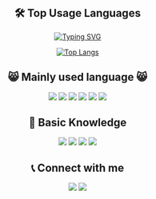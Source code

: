 <div align="center">

## 🛠 Top Usage Languages

[![Typing SVG](https://readme-typing-svg.demolab.com?font=Fira+Code&pause=1000&color=000000&multiline=true&random=true&width=290&lines=%EC%BD%94%EB%94%A9%EC%97%90+%EB%AF%B8%EC%B3%90%EC%84%9C+Dart%EB%A7%8C%ED%95%98%EA%B3%A0+%EC%9E%88%EC%96%B4%EC%9A%94)](https://git.io/typing-svg)
  
[![Top Langs](https://github-readme-stats.vercel.app/api/top-langs/?username=NE7K)](https://github.com/anuraghazra/github-readme-stats)


## 😸 Mainly used language 😸

<img src="https://img.shields.io/badge/flutter-02569B?style=for-the-badge&logo=flutter&logoColor=white">
<img src="https://img.shields.io/badge/java-A5915F?style=for-the-badge&logo=java&logoColor=white">
<img src="https://img.shields.io/badge/html5-E34F26?style=for-the-badge&logo=html5&logoColor=white">
<img src="https://img.shields.io/badge/css-663399?style=for-the-badge&logo=css&logoColor=white">
<img src="https://img.shields.io/badge/javascript-F7DF1E?style=for-the-badge&logo=javascript&logoColor=white">
<img src="https://img.shields.io/badge/kotlin-7F52FF?style=for-the-badge&logo=kotlin&logoColor=white">

## 📖 Basic Knowledge

<img src="https://img.shields.io/badge/unity-0E1128?style=for-the-badge&logo=unity&logoColor=white">
<img src="https://img.shields.io/badge/c-A8B9CC?style=for-the-badge&logo=c&logoColor=white">
<img src="https://img.shields.io/badge/cplusplus-00599C?style=for-the-badge&logo=cplusplus&logoColor=white">
<img src="https://img.shields.io/badge/python-3776AB?style=for-the-badge&logo=python&logoColor=white">

## 📞 Connect with me

<a href="https://discord.gg/.azzul_carrot" target="blank">
<img src="https://img.shields.io/badge/discord-5865F2?style=for-the-badge&logo=discord&logoColor=white"></a>

<a href="neighborsoft@gmail.com">
<img src="https://img.shields.io/badge/gmail-EA4335?style=for-the-badge&logo=gmail&logoColor=white"></a>
  
</div>

